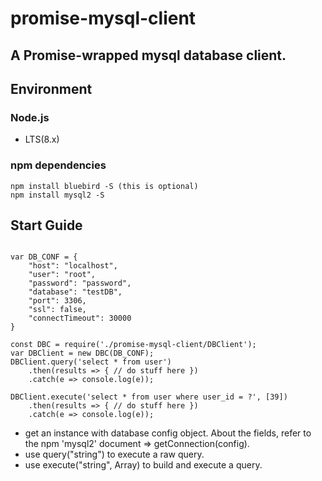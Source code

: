 # promise-mysql-client
A Promise-wrapped mysql database client.
---
## Environment

### Node.js
* LTS(8.x)

### npm dependencies
```
npm install bluebird -S (this is optional)
npm install mysql2 -S
```

## Start Guide
```

var DB_CONF = {
    "host": "localhost",
    "user": "root",
    "password": "password",
    "database": "testDB",
    "port": 3306,
    "ssl": false,
    "connectTimeout": 30000
}

const DBC = require('./promise-mysql-client/DBClient');
var DBClient = new DBC(DB_CONF);
DBClient.query('select * from user')
    .then(results => { // do stuff here })
    .catch(e => console.log(e));

DBClient.execute('select * from user where user_id = ?', [39])
    .then(results => { // do stuff here })
    .catch(e => console.log(e));

```
* get an instance with database config object. About the fields, refer to the npm 'mysql2' document => getConnection(config).
* use query("string") to execute a raw query.
* use execute("string", Array) to build and execute a query.

